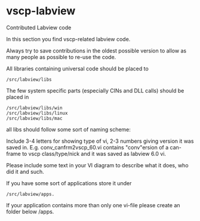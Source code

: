 # vscp-labview

Contributed Labview code

In this section you find vscp-related labview code.

Always try to save contributions in the oldest possible version to allow as many people as possible to re-use the code.

All libraries containing universal code should be placed to

```
/src/labview/libs
```

The few system specific parts (especially CINs and DLL calls) should be placed in

```
/src/labview/libs/win
/src/labview/libs/linux
/src/labview/libs/mac
```

all libs should follow some sort of naming scheme:

Include 3-4 letters for showing type of vi, 2-3 numbers giving version it was saved in. E.g. conv_canfrm2vscp_60.vi contains "conv"ersion of a can-frame to vscp class/type/nick and it was saved as labview 6.0 vi.

Please include some text in your VI diagram to describe what it does, who did it and such.

If you have some sort of applications store it under

```
/src/labview/apps.
```

If your application contains more than only one vi-file please create an folder below /apps.